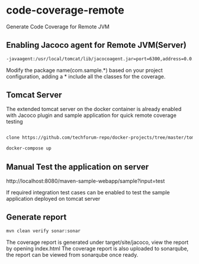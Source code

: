 # code-coverage-remote
Generate Code Coverage for Remote JVM

## Enabling Jacoco agent for Remote JVM(Server)

```bash
-javaagent:/usr/local/tomcat/lib/jacocoagent.jar=port=6300,address=0.0.0.0,destfile=/tmp/jacoco-remote.exec,includes=com.sample.*,append=true,output=tcpserver
```
Modify the package name(com.sample.*) based on your project configuration, adding a * include all the classes for the coverage.

## Tomcat Server

The extended tomcat server on the docker container is already enabled with Jacoco plugin and sample application for quick remote coverage testing

```bash

clone https://github.com/techforum-repo/docker-projects/tree/master/tomcat-extended

docker-compose up

```
## Manual Test the application on server

http://localhost:8080/maven-sample-webapp/sample?input=test

If required integration test cases can be enabled to test the sample application deployed on tomcat server

## Generate report

```bash
mvn clean verify sonar:sonar
```

The coverage report is generated under target/site/jacoco, view the report by opening index.html
The coverage report is also uploaded to sonarqube, the report can be viewed from sonarqube once ready.